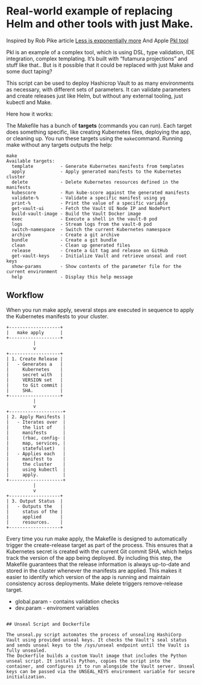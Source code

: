 # Real-world example of replacing Helm and other tools with just Make.

Inspired by Rob Pike article [Less is exponentially more](https://commandcenter.blogspot.com/2012/06/less-is-exponentially-more.html)
And Apple [Pkl tool](https://pkl-lang.org/blog/know-your-place.html)

Pkl is an example of a complex tool, which is using DSL, type validation, IDE integration, complex templating. It’s built with “futamura projections” and stuff like that.. But is it possible that it could be replaced with just Make and some duct taping?

This script can be used to deploy Hashicrop Vault to as many environments as necessary, with different sets of parameters. It can validate parameters and create releases just like Helm, but without any external tooling, just kubectl and Make.

Here how it works:

The Makefile has a bunch of **targets** (commands you can run). Each target does something specific, like creating Kubernetes files, deploying the app, or cleaning up. You run these targets using the `make`command. Running make without any targets outputs the help:
```
make
Available targets:
  template          - Generate Kubernetes manifests from templates
  apply             - Apply generated manifests to the Kubernetes cluster
  delete            - Delete Kubernetes resources defined in the manifests
  kubescore         - Run kube-score against the generated manifests
  validate-%        - Validate a specific manifest using yq
  print-%           - Print the value of a specific variable
  get-vault-ui      - Fetch the Vault UI Node IP and NodePort
  build-vault-image - Build the Vault Docker image
  exec              - Execute a shell in the vault-0 pod
  logs              - Stream logs from the vault-0 pod
  switch-namespace  - Switch the current Kubernetes namespace
  archive           - Create a git archive
  bundle            - Create a git bundle
  clean             - Clean up generated files
  release           - Create a Git tag and release on GitHub
  get-vault-keys    - Initialize Vault and retrieve unseal and root keys
  show-params       - Show contents of the parameter file for the current environment
  help              - Display this help message
```

## Workflow

When you run make apply, several steps are executed in sequence to apply the Kubernetes manifests to your cluster.

```
+-------------------+
|   make apply      |
+-------------------+
          |
          v
+-------------------+
| 1. Create Release |
|   - Generates a   |
|     Kubernetes    |
|     secret with   |
|     VERSION set   |
|     to Git commit |
|     SHA.          |
+-------------------+
          |
          v
+--------------------+
| 2. Apply Manifests |
|   - Iterates over  |
|     the list of    |
|     manifests      |
|     (rbac, config- |
|     map, services, |
|     statefulset)   |
|   - Applies each   |
|     manifest to    |
|     the cluster    |
|     using kubectl  |
|     apply.         |
+--------------------+
          |
          v
+-------------------+
| 3. Output Status  |
|   - Outputs the   |
|     status of the |
|     applied       |
|     resources.    |
+-------------------+
```

Every time you run make apply, the Makefile is designed to automatically trigger the create-release target as part of the process. This ensures that a Kubernetes secret is created with the current Git commit SHA, which helps track the version of the app being deployed. By including this step, the Makefile guarantees that the release information is always up-to-date and stored in the cluster whenever the manifests are applied. This makes it easier to identify which version of the app is running and maintain consistency across deployments. Make delete triggers remove-release target.

- global.param - contains validation checks 
- dev.param - enviroment variables
```

## Unseal Script and Dockerfile

The unseal.py script automates the process of unsealing HashiCorp Vault using provided unseal keys. It checks the Vault's seal status and sends unseal keys to the /sys/unseal endpoint until the Vault is fully unsealed.
The Dockerfile builds a custom Vault image that includes the Python unseal script. It installs Python, copies the script into the container, and configures it to run alongside the Vault server. Unseal keys can be passed via the UNSEAL_KEYS environment variable for secure initialization.
